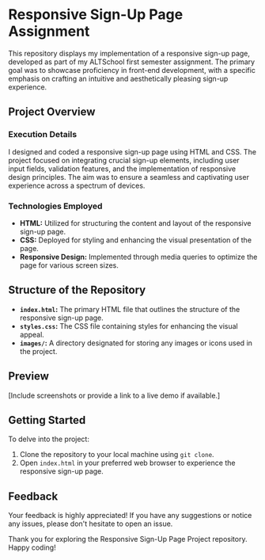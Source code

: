 # Responsive Sign-Up Page Assignment

This repository displays my implementation of a responsive sign-up page, developed as part of my ALTSchool first semester assignment. The primary goal was to showcase proficiency in front-end development, with a specific emphasis on crafting an intuitive and aesthetically pleasing sign-up experience.

## Project Overview

### Execution Details
I designed and coded a responsive sign-up page using HTML and CSS. The project focused on integrating crucial sign-up elements, including user input fields, validation features, and the implementation of responsive design principles. The aim was to ensure a seamless and captivating user experience across a spectrum of devices.

### Technologies Employed
- **HTML:** Utilized for structuring the content and layout of the responsive sign-up page.
- **CSS:** Deployed for styling and enhancing the visual presentation of the page.
- **Responsive Design:** Implemented through media queries to optimize the page for various screen sizes.

## Structure of the Repository

- **`index.html`:** The primary HTML file that outlines the structure of the responsive sign-up page.
- **`styles.css`:** The CSS file containing styles for enhancing the visual appeal.
- **`images/`:** A directory designated for storing any images or icons used in the project.

## Preview

[Include screenshots or provide a link to a live demo if available.]

## Getting Started

To delve into the project:

1. Clone the repository to your local machine using `git clone`.
2. Open `index.html` in your preferred web browser to experience the responsive sign-up page.

## Feedback

Your feedback is highly appreciated! If you have any suggestions or notice any issues, please don't hesitate to open an issue.

Thank you for exploring the Responsive Sign-Up Page Project repository. Happy coding!
